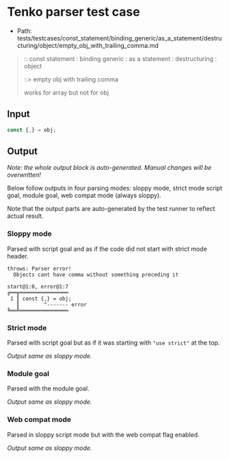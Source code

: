 # Tenko parser test case

- Path: tests/testcases/const_statement/binding_generic/as_a_statement/destructuring/object/empty_obj_with_trailing_comma.md

> :: const statement : binding generic : as a statement : destructuring : object
>
> ::> empty obj with trailing comma
>
> works for array but not for obj

## Input

`````js
const {,} = obj;
`````

## Output

_Note: the whole output block is auto-generated. Manual changes will be overwritten!_

Below follow outputs in four parsing modes: sloppy mode, strict mode script goal, module goal, web compat mode (always sloppy).

Note that the output parts are auto-generated by the test runner to reflect actual result.

### Sloppy mode

Parsed with script goal and as if the code did not start with strict mode header.

`````
throws: Parser error!
  Objects cant have comma without something preceding it

start@1:0, error@1:7
╔══╦════════════════
 1 ║ const {,} = obj;
   ║        ^------- error
╚══╩════════════════

`````

### Strict mode

Parsed with script goal but as if it was starting with `"use strict"` at the top.

_Output same as sloppy mode._

### Module goal

Parsed with the module goal.

_Output same as sloppy mode._

### Web compat mode

Parsed in sloppy script mode but with the web compat flag enabled.

_Output same as sloppy mode._
